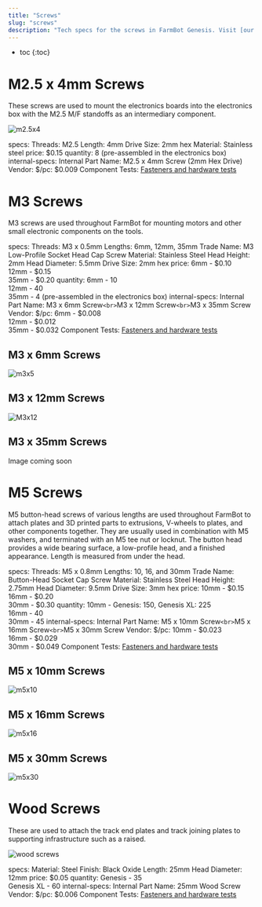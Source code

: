```yaml
---
title: "Screws"
slug: "screws"
description: "Tech specs for the screws in FarmBot Genesis. Visit [our shop](http://shop.farm.bot) to purchase parts."
---
```


* toc
{:toc}


# M2.5 x 4mm Screws

These screws are used to mount the electronics boards into the electronics box with the M2.5 M/F standoffs as an intermediary component.

![m2.5x4](_images/m2.5x4.jpg)

specs:
  Threads: M2.5
  Length: 4mm
  Drive Size: 2mm hex
  Material: Stainless steel
price: $0.15
quantity: 8 (pre-assembled in the electronics box)
internal-specs:
  Internal Part Name: M2.5 x 4mm Screw (2mm Hex Drive)
  Vendor: 
  $/pc: $0.009
  Component Tests: [Fasteners and hardware tests](../fasteners-and-hardware.md#component-tests)

# M3 Screws

M3 screws are used throughout FarmBot for mounting motors and other small electronic components on the tools.

specs:
  Threads: M3 x 0.5mm
  Lengths: 6mm, 12mm, 35mm
  Trade Name: M3 Low-Profile Socket Head Cap Screw
  Material: Stainless Steel
  Head Height: 2mm
  Head Diameter: 5.5mm
  Drive Size: 2mm hex
price: 6mm - $0.10<br>12mm - $0.15<br>35mm - $0.20
quantity: 6mm - 10<br>12mm - 40<br>35mm - 4 (pre-assembled in the electronics box)
internal-specs:
  Internal Part Name: M3 x 6mm Screw`<br>`M3 x 12mm Screw`<br>`M3 x 35mm Screw
  Vendor: 
  $/pc: 6mm - $0.008<br>12mm - $0.012<br>35mm - $0.032
  Component Tests: [Fasteners and hardware tests](../fasteners-and-hardware.md#component-tests)

## M3 x 6mm Screws

![m3x5](_images/m3x5.jpg)

## M3 x 12mm Screws

![M3x12](_images/m3x12.jpg)

## M3 x 35mm Screws

Image coming soon

# M5 Screws

M5 button-head screws of various lengths are used throughout FarmBot to attach plates and 3D printed parts to extrusions, V-wheels to plates, and other components together. They are usually used in combination with M5 washers, and terminated with an M5 tee nut or locknut. The button head provides a wide bearing surface, a low-profile head, and a finished appearance. Length is measured from under the head.

specs:
  Threads: M5 x 0.8mm
  Lengths: 10, 16, and 30mm
  Trade Name: Button-Head Socket Cap Screw
  Material: Stainless Steel
  Head Height: 2.75mm
  Head Diameter: 9.5mm
  Drive Size: 3mm hex
price: 10mm - $0.15<br>16mm - $0.20<br>30mm - $0.30
quantity: 10mm - Genesis: 150, Genesis XL: 225<br>16mm - 40<br>30mm - 45
internal-specs:
  Internal Part Name: M5 x 10mm Screw`<br>`M5 x 16mm Screw`<br>`M5 x 30mm Screw
  Vendor: 
  $/pc: 10mm - $0.023<br>16mm - $0.029<br>30mm - $0.049
  Component Tests: [Fasteners and hardware tests](../fasteners-and-hardware.md#component-tests)

## M5 x 10mm Screws

![m5x10](_images/m5x10.jpg)

## M5 x 16mm Screws

![m5x16](_images/m5x16.jpg)

## M5 x 30mm Screws

![m5x30](_images/m5x30.jpg)

# Wood Screws

These are used to attach the track end plates and track joining plates to supporting infrastructure such as a raised.

![wood screws](_images/wood_screws.jpg)

specs:
  Material: Steel
  Finish: Black Oxide
  Length: 25mm
  Head Diameter: 12mm
price: $0.05
quantity: Genesis - 35<br>Genesis XL - 60
internal-specs:
  Internal Part Name: 25mm Wood Screw
  Vendor: 
  $/pc: $0.006
  Component Tests: [Fasteners and hardware tests](../fasteners-and-hardware.md#component-tests)
